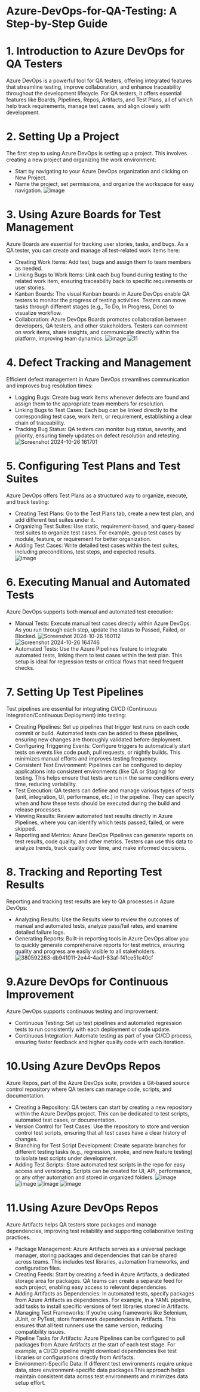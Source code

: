 # Azure-DevOps-for-QA-Testing: A Step-by-Step Guide
# 1. Introduction to Azure DevOps for QA Testers
Azure DevOps is a powerful tool for QA testers, offering integrated features that streamline testing, improve collaboration, and enhance traceability throughout the development lifecycle. For QA testers, it offers essential features like Boards, Pipelines, Repos, Artifacts, and Test Plans, all of which help track requirements, manage test cases, and align closely with development.

# 2. Setting Up a Project
The first step to using Azure DevOps is setting up a project. This involves creating a new project and organizing the work environment:
* Start by navigating to your Azure DevOps organization and clicking on New Project.
* Name the project, set permissions, and organize the workspace for easy navigation.
![image](https://github.com/user-attachments/assets/8e427e65-6f96-4958-b172-68ca5bea1993)

# 3. Using Azure Boards for Test Management
Azure Boards are essential for tracking user stories, tasks, and bugs. As a QA tester, you can create and manage all test-related work items here:
* Creating Work Items: Add test, bugs and assign them to team members as needed.
* Linking Bugs to Work Items: Link each bug found during testing to the related work item, ensuring traceability back to specific requirements or user stories.
* Kanban Boards: The visual Kanban boards in Azure DevOps enable QA testers to monitor the progress of testing activities. Testers can move tasks through different stages (e.g., To Do, In Progress, Done) to visualize workflow.
* Collaboration: Azure DevOps Boards promotes collaboration between developers, QA testers, and other stakeholders. Testers can comment on work items, share insights, and communicate directly within the platform, improving team dynamics.
![image](https://github.com/user-attachments/assets/a3b10a94-3853-4cff-aba8-820799f6762d)
![11](https://github.com/user-attachments/assets/e4ea77f4-5f29-4a68-b179-45e37a79fcc1)

# 4. Defect Tracking and Management
Efficient defect management in Azure DevOps streamlines communication and improves bug resolution times:
* Logging Bugs: Create bug work items whenever defects are found and assign them to the appropriate team members for resolution.
* Linking Bugs to Test Cases: Each bug can be linked directly to the corresponding test case, work item, or requirement, establishing a clear chain of traceability.
* Tracking Bug Status: QA testers can monitor bug status, severity, and priority, ensuring timely updates on defect resolution and retesting.  
  ![Screenshot 2024-10-26 161701](https://github.com/user-attachments/assets/177bbe2e-d146-4134-9460-7b38d5aaa608)

# 5. Configuring Test Plans and Test Suites
Azure DevOps offers Test Plans as a structured way to organize, execute, and track testing:
* Creating Test Plans: Go to the Test Plans tab, create a new test plan, and add different test suites under it.
* Organizing Test Suites: Use static, requirement-based, and query-based test suites to organize test cases. For example, group test cases by module, feature, or requirement for better organization.
* Adding Test Cases: Write detailed test cases within the test suites, including preconditions, test steps, and expected results.  
![image](https://github.com/user-attachments/assets/766f5627-848f-4d5a-a32f-40bf6e00d233)

# 6. Executing Manual and Automated Tests
Azure DevOps supports both manual and automated test execution:
* Manual Tests: Execute manual test cases directly within Azure DevOps. As you run through each step, update the status to Passed, Failed, or Blocked.
  ![Screenshot 2024-10-26 160112](https://github.com/user-attachments/assets/de61de7a-8ff3-4872-b361-64c41cdcbeb5)
  ![Screenshot 2024-10-26 164746](https://github.com/user-attachments/assets/3c9ea773-5313-449f-80ad-8ff9568885fc)
* Automated Tests: Use the Azure Pipelines feature to integrate automated tests, linking them to test cases within the test plan. This setup is ideal for regression tests or critical flows that need frequent checks.

# 7. Setting Up Test Pipelines
Test pipelines are essential for integrating CI/CD (Continuous Integration/Continuous Deployment) into testing:
* Creating Pipelines: Set up pipelines that trigger test runs on each code commit or build. Automated tests can be added to these pipelines, ensuring new changes are thoroughly validated before deployment.
* Configuring Triggering Events: Configure triggers to automatically start tests on events like code push, pull requests, or nightly builds. This minimizes manual efforts and improves testing frequency.
* Consistent Test Environment: Pipelines can be configured to deploy applications into consistent environments (like QA or Staging) for testing. This helps ensure that tests are run in the same conditions every time, reducing variability.
* Test Execution: QA testers can define and manage various types of tests (unit, integration, UI, performance, etc.) in the pipeline. They can specify when and how these tests should be executed during the build and release processes.
* Viewing Results: Review automated test results directly in Azure Pipelines, where you can identify which tests passed, failed, or were skipped.
* Reporting and Metrics: Azure DevOps Pipelines can generate reports on test results, code quality, and other metrics. Testers can use this data to analyze trends, track quality over time, and make informed decisions.

# 8. Tracking and Reporting Test Results
Reporting and tracking test results are key to QA processes in Azure DevOps:
* Analyzing Results: Use the Results view to review the outcomes of manual and automated tests, analyze pass/fail rates, and examine detailed failure logs.
* Generating Reports: Built-in reporting tools in Azure DevOps allow you to quickly generate comprehensive reports for test metrics, ensuring quality and progress are easily visible to all stakeholders.
![380592263-db941011-2e44-4ad1-83af-f41ce51c40cf](https://github.com/user-attachments/assets/83d1053d-6f29-42ba-b7f9-1a14237ca024)

# 9.Azure DevOps for Continuous Improvement
Azure DevOps supports continuous testing and improvement:
* Continuous Testing: Set up test pipelines and automated regression tests to run consistently with each deployment or code update.
* Continuous Integration: Automate testing as part of your CI/CD process, ensuring faster feedback and higher quality code with each iteration.

# 10.Using Azure DevOps Repos
Azure Repos, part of the Azure DevOps suite, provides a Git-based source control repository where QA testers can manage code, scripts, and documentation.
* Creating a Repository: QA testers can start by creating a new repository within the Azure DevOps project. This can be dedicated to test scripts, automated test cases, or documentation.
* Version Control for Test Cases: Use the repository to store and version control test scripts, ensuring that all test cases have a clear history of changes.
* Branching for Test Script Development: Create separate branches for different testing tasks (e.g., regression, smoke, and new feature testing) to isolate test scripts under development.
* Adding Test Scripts: Store automated test scripts in the repo for easy access and versioning. Scripts can be created for UI, API, performance, or any other automation and stored in organized folders.
![image](https://github.com/user-attachments/assets/be01d188-9233-4792-92d9-a1ced466570c)
![image](https://github.com/user-attachments/assets/87f18cae-8317-49d0-8b8c-4ac479225b15)
![image](https://github.com/user-attachments/assets/040b6e7f-e6f7-4d1b-9ed7-4731e2be79be)
![image](https://github.com/user-attachments/assets/541c59db-9891-4b2d-bf2f-e269b76dde32)

# 11.Using Azure DevOps Repos
Azure Artifacts helps QA testers store packages and manage dependencies, improving test reliability and supporting collaborative testing practices.
* Package Management: Azure Artifacts serves as a universal package manager, storing packages and dependencies that can be shared across teams. This includes test libraries, automation frameworks, and configuration files.
* Creating Feeds: Start by creating a feed in Azure Artifacts, a dedicated storage area for packages. QA teams can create a separate feed for each project, enabling easy access to relevant dependencies.
* Adding Artifacts as Dependencies: In automated tests, specify packages from Azure Artifacts as dependencies. For example, in a YAML pipeline, add tasks to install specific versions of test libraries stored in Artifacts.
* Managing Test Frameworks: If you’re using frameworks like Selenium, JUnit, or PyTest, store framework dependencies in Artifacts. This ensures that all test runners use the same version, reducing compatibility issues.
* Pipeline Tasks for Artifacts: Azure Pipelines can be configured to pull packages from Azure Artifacts at the start of each test stage. For example, a CI/CD pipeline might download dependencies like test libraries or configurations directly from Artifacts.
* Environment-Specific Data: If different test environments require unique data, store environment-specific data packages.This approach helps maintain consistent data across test environments and minimizes data setup effort.





